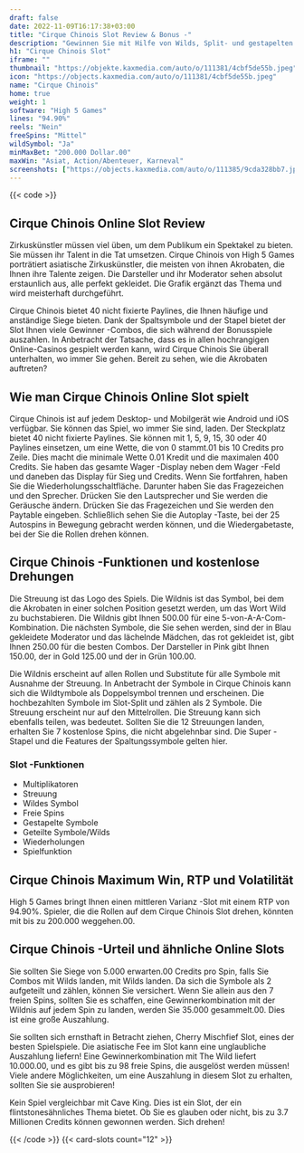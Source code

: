 ```yaml
---
draft: false
date: 2022-11-09T16:17:38+03:00
title: "Cirque Chinois Slot Review & Bonus -"
description: "Gewinnen Sie mit Hilfe von Wilds, Split- und gestapelten Symbolen im Cirque Chinois Slot von High 5 Games! Suchen Sie alle Details, die Sie in unserer Bewertung benötigen! Beinhaltet RTP."
h1: "Cirque Chinois Slot"
iframe: ""
thumbnail: "https://objekte.kaxmedia.com/auto/o/111381/4cbf5de55b.jpeg"
icon: "https://objects.kaxmedia.com/auto/o/111381/4cbf5de55b.jpeg"
name: "Cirque Chinois"
home: true
weight: 1
software: "High 5 Games"
lines: "94.90%"
reels: "Nein"
freeSpins: "Mittel"
wildSymbol: "Ja"
minMaxBet: "200.000 Dollar.00"
maxWin: "Asiat, Action/Abenteuer, Karneval"
screenshots: ["https://objects.kaxmedia.com/auto/o/111385/9cda328bb7.jpeg"]
---
```


{{< code >}}<h2>Cirque Chinois Online Slot Review</h2><p>Zirkuskünstler müssen viel üben, um dem Publikum ein Spektakel zu bieten. Sie müssen ihr Talent in die Tat umsetzen. Cirque Chinois von High 5 Games porträtiert asiatische Zirkuskünstler, die meisten von ihnen Akrobaten, die Ihnen ihre Talente zeigen. Die Darsteller und ihr Moderator sehen absolut erstaunlich aus, alle perfekt gekleidet. Die Grafik ergänzt das Thema und wird meisterhaft durchgeführt.</p><p>Cirque Chinois bietet 40 nicht fixierte Paylines, die Ihnen häufige und anständige Siege bieten. Dank der Spaltsymbole und der Stapel bietet der Slot Ihnen viele Gewinner -Combos, die sich während der Bonusspiele auszahlen. In Anbetracht der Tatsache, dass es in allen hochrangigen Online-Casinos gespielt werden kann, wird Cirque Chinois Sie überall unterhalten, wo immer Sie gehen. Bereit zu sehen, wie die Akrobaten auftreten?</p><h2>Wie man Cirque Chinois Online Slot spielt</h2><p>Cirque Chinois ist auf jedem Desktop- und Mobilgerät wie Android und iOS verfügbar. Sie können das Spiel, wo immer Sie sind, laden. Der Steckplatz bietet 40 nicht fixierte Paylines. Sie können mit 1, 5, 9, 15, 30 oder 40 Paylines einsetzen, um eine Wette, die von 0 stammt.01 bis 10 Credits pro Zeile. Dies macht die minimale Wette 0.01 Kredit und die maximalen 400 Credits. Sie haben das gesamte Wager -Display neben dem Wager -Feld und daneben das Display für Sieg und Credits. Wenn Sie fortfahren, haben Sie die Wiederholungsschaltfläche. Darunter haben Sie das Fragezeichen und den Sprecher. Drücken Sie den Lautsprecher und Sie werden die Geräusche ändern. Drücken Sie das Fragezeichen und Sie werden den Paytable eingeben. Schließlich sehen Sie die Autoplay -Taste, bei der 25 Autospins in Bewegung gebracht werden können, und die Wiedergabetaste, bei der Sie die Rollen drehen können.</p><h2>Cirque Chinois -Funktionen und kostenlose Drehungen</h2><p>Die Streuung ist das Logo des Spiels. Die Wildnis ist das Symbol, bei dem die Akrobaten in einer solchen Position gesetzt werden, um das Wort Wild zu buchstabieren. Die Wildnis gibt Ihnen 500.00 für eine 5-von-A-A-Com-Kombination. Die nächsten Symbole, die Sie sehen werden, sind der in Blau gekleidete Moderator und das lächelnde Mädchen, das rot gekleidet ist, gibt Ihnen 250.00 für die besten Combos. Der Darsteller in Pink gibt Ihnen 150.00, der in Gold 125.00 und der in Grün 100.00.</p><p>Die Wildnis erscheint auf allen Rollen und Substitute für alle Symbole mit Ausnahme der Streuung. In Anbetracht der Symbole in Cirque Chinois kann sich die Wildtymbole als Doppelsymbol trennen und erscheinen. Die hochbezahlten Symbole im Slot-Split und zählen als 2 Symbole.
Die Streuung erscheint nur auf den Mittelrollen. Die Streuung kann sich ebenfalls teilen, was bedeutet. Sollten Sie die 12 Streuungen landen, erhalten Sie 7 kostenlose Spins, die nicht abgelehnbar sind. Die Super -Stapel und die Features der Spaltungssymbole gelten hier.</p><h3>
Slot -Funktionen</h3><ul>
<li></span>
Multiplikatoren</li>
<li></span>
Streuung</li>
<li></span>
Wildes Symbol</li>
<li></span>
Freie Spins</li>
<li></span>
Gestapelte Symbole</li>
<li></span>
Geteilte Symbole/Wilds</li>
<li></span>
Wiederholungen</li>
<li></span>
Spielfunktion</li></ul><h2>Cirque Chinois Maximum Win, RTP und Volatilität</h2><p>High 5 Games bringt Ihnen einen mittleren Varianz -Slot mit einem RTP von 94.90%. Spieler, die die Rollen auf dem Cirque Chinois Slot drehen, könnten mit bis zu 200.000 weggehen.00.</p><h2>Cirque Chinois -Urteil und ähnliche Online Slots</h2><p>Sie sollten Sie Siege von 5.000 erwarten.00 Credits pro Spin, falls Sie Combos mit Wilds landen, mit Wilds landen. Da sich die Symbole als 2 aufgeteilt und zählen, können Sie versichert. Wenn Sie allein aus den 7 freien Spins, sollten Sie es schaffen, eine Gewinnerkombination mit der Wildnis auf jedem Spin zu landen, werden Sie 35.000 gesammelt.00. Dies ist eine große Auszahlung.</p><p>Sie sollten sich ernsthaft in Betracht ziehen, Cherry Mischfief Slot, eines der besten Spielspiele. Die asiatische Fee im Slot kann eine unglaubliche Auszahlung liefern! Eine Gewinnerkombination mit The Wild liefert 10.000.00, und es gibt bis zu 98 freie Spins, die ausgelöst werden müssen! Viele andere Möglichkeiten, um eine Auszahlung in diesem Slot zu erhalten, sollten Sie sie ausprobieren!</p><p>Kein Spiel vergleichbar mit Cave King. Dies ist ein Slot, der ein flintstonesähnliches Thema bietet. Ob Sie es glauben oder nicht, bis zu 3.7 Millionen Credits können gewonnen werden. Sich drehen!</p>{{< /code >}}
 {{< card-slots count="12" >}}